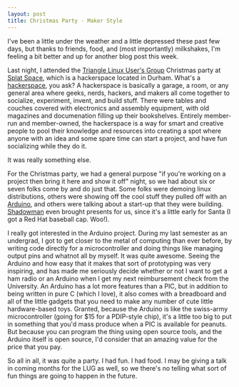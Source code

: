 ```yaml
---
layout: post
title: Christmas Party - Maker Style
---
```


I've been a little under the weather and a little depressed these past few days, but thanks to friends, food, and (most importantly) milkshakes, I'm feeling a bit better and up for another blog post this week.

Last night, I attended the <a href="http://trilug.org">Triangle Linux User's Group</a> Christmas party at <a href="http://splatspace.org">Splat Space</a>, which is a hackerspace located in Durham. What's a <a href="https://en.wikipedia.org/wiki/Hackerspace">hackerspace</a>, you ask? A hackerspace is basically a garage, a room, or any general area where geeks, nerds, hackers, and makers all come together to socialize, experiment, invent, and build stuff. There were tables and couches covered with electronics and assembly equipment, with old magazines and documenation filling up their bookshelves. Entirely member-run and member-owned, the hackerspace is a way for smart and creative people to pool their knowledge and resources into creating a spot where anyone with an idea and some spare time can start a project, and have fun socializing while they do it.

It was really something else.

For the Christmas party, we had a general purpose "if you're working on a project then bring it here and show it off" night, so we had about six or seven folks come by and do just that. Some folks were demoing linux distributions, others were showing off the cool stuff they pulled off with an <a href="http://arduino.cc/">Arduino</a>, and others were talking about a start-up that they were building. <a href="http://redhat.com">Shadowman</a> even brought presents for us, since it's a little early for Santa (I got a Red Hat baseball cap. Woo!).

I really got interested in the Arduino project. During my last semester as an undergrad, I got to get closer to the metal of computing than ever before, by writing code directly for a microcontroller and doing things like managing output pins and whatnot all by myself. It was quite awesome. Seeing the Arduino and how easy that it makes that sort of prototyping was very inspiring, and has made me seriously decide whether or not I want to get a ham radio or an Arduino when I get my next reimbursement check from the University. An Arduino has a lot more features than a PIC, but in addition to being written in pure C (which I love), it also comes with a breadboard and all of the little gadgets that you need to make any number of cute little hardware-based toys. Granted, because the Arduino is like the swiss-army microcontroller (going for $15 for a PDIP-style chip), it's a little too big to put in something that you'd mass produce when a PIC is available for peanuts. But because you can program the thing using open source tools, and the Arduino itself is open source, I'd consider that an amazing value for the price that you pay.

So all in all, it was quite a party. I had fun. I had food. I may be giving a talk in coming months for the LUG as well, so we there's no telling what sort of fun things are going to happen in the future.

